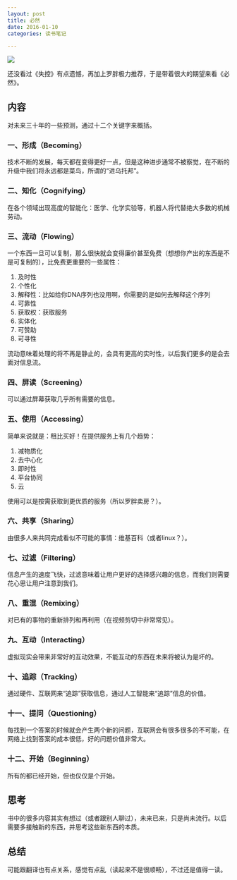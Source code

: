 ```yaml
---
layout: post
title: 必然
date: 2016-01-10
categories: 读书笔记

---
```


![](http://img3.douban.com/mpic/s28377994.jpg)

还没看过《失控》有点遗憾，再加上罗胖极力推荐，于是带着很大的期望来看《必然》。

## 内容

对未来三十年的一些预测，通过十二个关键字来概括。

### 一、形成（Becoming）

技术不断的发展，每天都在变得更好一点，但是这种进步通常不被察觉，在不断的升级中我们将永远都是菜鸟，所谓的“进乌托邦”。

### 二、知化（Cognifying）

在各个领域出现高度的智能化：医学、化学实验等，机器人将代替绝大多数的机械劳动。

### 三、流动（Flowing）

一个东西一旦可以复制，那么很快就会变得廉价甚至免费（想想你产出的东西是不是可复制的），比免费更重要的一些属性：

1. 及时性
2. 个性化
3. 解释性：比如给你DNA序列也没用啊，你需要的是如何去解释这个序列
4. 可靠性
5. 获取权：获取服务
6. 实体化
7. 可赞助
8. 可寻性

流动意味着处理的将不再是静止的，会具有更高的实时性，以后我们更多的是会去面对信息流。

### 四、屏读（Screening）

可以通过屏幕获取几乎所有需要的信息。

### 五、使用（Accessing）

简单来说就是：租比买好！在提供服务上有几个趋势：

1. 减物质化
2. 去中心化
3. 即时性
4. 平台协同
5. 云

使用可以是按需获取到更优质的服务（所以罗胖卖房？）。

### 六、共享（Sharing）

由很多人来共同完成看似不可能的事情：维基百科（或者linux？）。

### 七、过滤（Filtering）

信息产生的速度飞快，过滤意味着让用户更好的选择感兴趣的信息，而我们则需要花心思让用户注意到我们。

### 八、重混（Remixing）

对已有的事物的重新排列和再利用（在视频剪切中非常常见）。

### 九、互动（Interacting）

虚拟现实会带来非常好的互动效果，不能互动的东西在未来将被认为是坏的。

### 十、追踪（Tracking）

通过硬件、互联网来“追踪”获取信息，通过人工智能来“追踪”信息的价值。

### 十一、提问（Questioning）

每找到一个答案的时候就会产生两个新的问题，互联网会有很多很多的不可能，在网络上找到答案的成本很低，好的问题价值非常大。

### 十二、开始（Beginning）

所有的都已经开始，但也仅仅是个开始。

## 思考

书中的很多内容其实有想过（或者跟别人聊过），未来已来，只是尚未流行。以后需要多接触新的东西，并思考这些新东西的本质。

## 总结

可能跟翻译也有点关系，感觉有点乱（读起来不是很顺畅），不过还是值得一读。